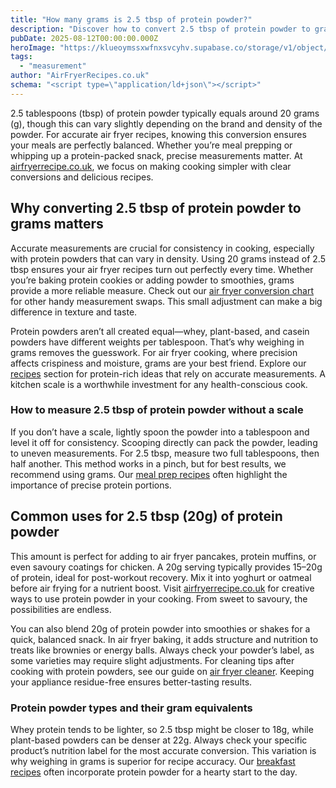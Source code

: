 ```yaml
---
title: "How many grams is 2.5 tbsp of protein powder?"
description: "Discover how to convert 2.5 tbsp of protein powder to grams in seconds. Perfect for air fryer recipes and meal prep accuracy."
pubDate: 2025-08-12T00:00:00.000Z
heroImage: "https://klueoymssxwfnxsvcyhv.supabase.co/storage/v1/object/public/md/how-many-grams-is-2-5-tbsp-protein-powder-630906c1.webp"
tags:
  - "measurement"
author: "AirFryerRecipes.co.uk"
schema: "<script type=\"application/ld+json\"></script>"
---
```


<p>2.5 tablespoons (tbsp) of protein powder typically equals around 20 grams (g), though this can vary slightly depending on the brand and density of the powder. For accurate air fryer recipes, knowing this conversion ensures your meals are perfectly balanced. Whether you’re meal prepping or whipping up a protein-packed snack, precise measurements matter. At <a href=https://www.airfryerrecipe.co.uk>airfryerrecipe.co.uk</a>, we focus on making cooking simpler with clear conversions and delicious recipes.</p>

<h2>Why converting 2.5 tbsp of protein powder to grams matters</h2>  
<p>Accurate measurements are crucial for consistency in cooking, especially with protein powders that can vary in density. Using 20 grams instead of 2.5 tbsp ensures your air fryer recipes turn out perfectly every time. Whether you’re baking protein cookies or adding powder to smoothies, grams provide a more reliable measure. Check out our <a href=https://www.airfryerrecipe.co.uk/air-fryer-conversion-chart>air fryer conversion chart</a> for other handy measurement swaps. This small adjustment can make a big difference in texture and taste.</p>  

<p>Protein powders aren’t all created equal—whey, plant-based, and casein powders have different weights per tablespoon. That’s why weighing in grams removes the guesswork. For air fryer cooking, where precision affects crispiness and moisture, grams are your best friend. Explore our <a href=https://www.airfryerrecipe.co.uk/recipes>recipes</a> section for protein-rich ideas that rely on accurate measurements. A kitchen scale is a worthwhile investment for any health-conscious cook.</p>  

<h3>How to measure 2.5 tbsp of protein powder without a scale</h3>  
<p>If you don’t have a scale, lightly spoon the powder into a tablespoon and level it off for consistency. Scooping directly can pack the powder, leading to uneven measurements. For 2.5 tbsp, measure two full tablespoons, then half another. This method works in a pinch, but for best results, we recommend using grams. Our <a href=https://www.airfryerrecipe.co.uk/recipe-category/meal-prep>meal prep recipes</a> often highlight the importance of precise protein portions.</p>  

<h2>Common uses for 2.5 tbsp (20g) of protein powder</h2>  
<p>This amount is perfect for adding to air fryer pancakes, protein muffins, or even savoury coatings for chicken. A 20g serving typically provides 15–20g of protein, ideal for post-workout recovery. Mix it into yoghurt or oatmeal before air frying for a nutrient boost. Visit <a href=https://www.airfryerrecipe.co.uk>airfryerrecipe.co.uk</a> for creative ways to use protein powder in your cooking. From sweet to savoury, the possibilities are endless.</p>  

<p>You can also blend 20g of protein powder into smoothies or shakes for a quick, balanced snack. In air fryer baking, it adds structure and nutrition to treats like brownies or energy balls. Always check your powder’s label, as some varieties may require slight adjustments. For cleaning tips after cooking with protein powders, see our guide on <a href=https://www.airfryerrecipe.co.uk/air-fryer-cleaner>air fryer cleaner</a>. Keeping your appliance residue-free ensures better-tasting results.</p>  

<h3>Protein powder types and their gram equivalents</h3>  
<p>Whey protein tends to be lighter, so 2.5 tbsp might be closer to 18g, while plant-based powders can be denser at 22g. Always check your specific product’s nutrition label for the most accurate conversion. This variation is why weighing in grams is superior for recipe accuracy. Our <a href=https://www.airfryerrecipe.co.uk/recipe-category/breakfast>breakfast recipes</a> often incorporate protein powder for a hearty start to the day.</p>
